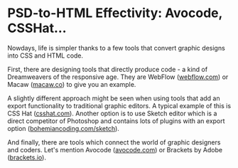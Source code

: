 PSD-to-HTML Effectivity: Avocode, CSSHat…
=========================================

Nowdays, life is simpler thanks to a few tools that convert graphic designs into
CSS and HTML code.

First, there are designing tools that directly produce code - a kind of
Dreamweavers of the responsive age. They are WebFlow
([webflow.com](https://webflow.com/)) or Macaw ([macaw.co](http://macaw.co))
to give you an example.

A slightly different approach might be seen when using tools that add an export
functionality to traditional graphic editors. A typical example of this is CSS
Hat ([csshat.com](https://csshat.com/)). Another option is to use Sketch
editor which is a direct competitor of Photoshop and contains lots of plugins
with an export option
([bohemiancoding.com/sketch](http://bohemiancoding.com/sketch/)).

And finally, there are tools which connect the world of graphic designers and
coders. Let's mention Avocode ([avocode.com](http://avocode.com/)) or Brackets
by Adobe ([brackets.io](http://brackets.io/)).
